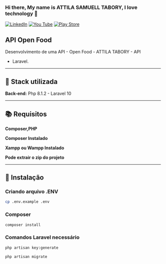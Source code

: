 

### Hi there, My name is ATTILA  SAMUELL TABORY, I love technology 👋

[![LinkedIn ](https://img.shields.io/badge/LinkedIn-0077B5?style=for-the-badge&logo=linkedin&logoColor=white)](https://www.linkedin.com/in/attila-samuell-98291216b/)
[![You Tube](https://img.shields.io/badge/YouTube-FF0000?style=for-the-badge&logo=youtube&logoColor=white)](https://www.youtube.com/channel/UCuX9fZZa3eR4LACYTPVZg5A/videos)
[![Play Store](https://img.shields.io/badge/Google_Play-414141?style=for-the-badge&logo=google-play&logoColor=white)](https://play.google.com/store/apps/details?id=attila.QRCodeGeradorLeitor)


## API Open Food 
Desenvolvimento de uma API  - Open Food -  ATTILA TABORY - API 
 + Laravel.



---
## 🔧 Stack utilizada

**Back-end:** Php 8.1.2 - Laravel 10

---
## 📚 Requisitos
**Composer,PHP**


**Composer Instalado**


**Xampp ou Wampp Instalado**


**Pode extrair o  zip do projeto**

---

## 🚀 Instalação

### Criando arquivo .ENV  
```bash
cp .env.example .env
```

### Composer 
```bash
composer install

```

### Comandos Laravel necessário  
```bash
php artisan key:generate
```

```bash
php artisan migrate
```




